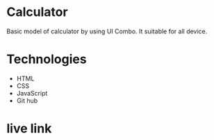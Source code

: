 # Calculator
Basic model of calculator by using UI Combo. It suitable for all device.

# Technologies

* HTML
* CSS
* JavaScript
* Git hub

# live link
